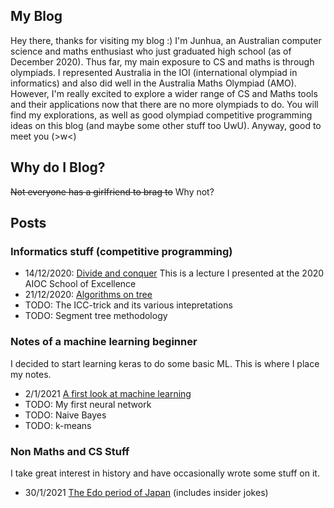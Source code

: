## My Blog

Hey there, thanks for visiting my blog :) I'm Junhua, an Australian computer science and maths enthusiast who just graduated high school (as of December 2020). Thus far, my main exposure to CS and maths is through olympiads. I represented Australia in the IOI (international olympiad in informatics) and also did well in the Australia Maths Olympiad (AMO). However, I'm really excited to explore a wider range of CS and Maths tools and their applications now that there are no more olympiads to do. You will find my explorations, as well as good olympiad competitive programming ideas on this blog (and maybe some other stuff too UwU). Anyway, good to meet you (>w<) 

## Why do I Blog?
~~Not everyone has a girlfriend to brag to~~ Why not?
## Posts
### Informatics stuff (competitive programming)
[//]: # (Lmao this is how you do markdown)
- 14/12/2020: [Divide and conquer](https://anonymous3141.github.io/informatics/DandC.pdf) This is a lecture I presented at the 2020 AIOC School of Excellence
- 21/12/2020: [Algorithms on tree](https://anonymous3141.github.io/informatics/Tree1)  
- TODO: The ICC-trick and its various intepretations
- TODO: Segment tree methodology

### Notes of a machine learning beginner
I decided to start learning keras to do some basic ML. This is where I place my notes.
- 2/1/2021 [A first look at machine learning](https://anonymous3141.github.io/MLnotes/Notes1)
- TODO: My first neural network
- TODO: Naive Bayes
- TODO: k-means

### Non Maths and CS Stuff

I take great interest in history and have occasionally wrote some stuff on it.
- 30/1/2021 [The Edo period of Japan](https://anonymous3141.github.io/randomstuff/Edo%20japan.pdf) (includes insider jokes)
